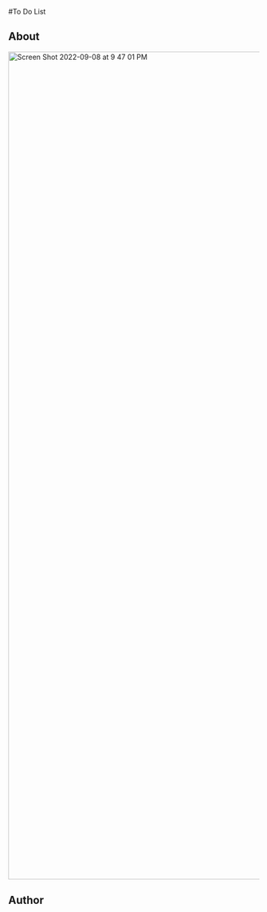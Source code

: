 #To Do List

## About

<img width="1657" alt="Screen Shot 2022-09-08 at 9 47 01 PM" src="https://user-images.githubusercontent.com/108595340/189275084-74ca3b2d-17a1-449c-a8bd-5ae3f01468ad.png">

## Author